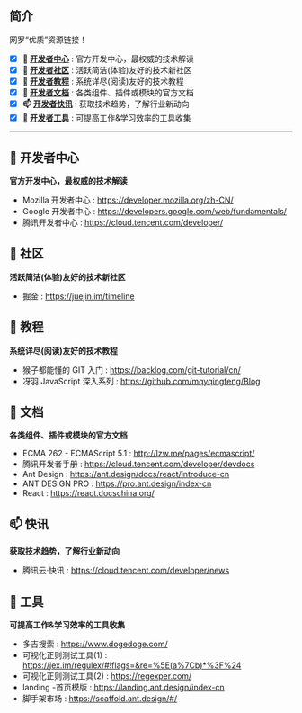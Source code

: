 ## 简介

网罗“优质”资源链接！

- [x] **🏡 [开发者中心](#-开发者中心)** : 官方开发中心，最权威的技术解读
- [x] **🎉 [开发者社区](#-社区)** : 活跃简洁(体验)友好的技术新社区
- [x] **📐 [开发者教程](#-教程)** : 系统详尽(阅读)友好的技术教程
- [x] **📰 [开发者文档](#-文档)** : 各类组件、插件或模块的官方文档
- [x] **📫 [开发者快讯](#-快讯)** : 获取技术趋势，了解行业新动向
- [x] **🚀 [开发者工具](#-工具)** : 可提高工作&学习效率的工具收集

---

## 🏡 开发者中心

**官方开发中心，最权威的技术解读**

- Mozilla 开发者中心 : https://developer.mozilla.org/zh-CN/
- Google 开发者中心 : https://developers.google.com/web/fundamentals/
- 腾讯开发者中心 : https://cloud.tencent.com/developer/

## 🎉 社区

**活跃简洁(体验)友好的技术新社区**

- 掘金 : https://juejin.im/timeline

## 📐 教程

**系统详尽(阅读)友好的技术教程**

- 猴子都能懂的 GIT 入门 : https://backlog.com/git-tutorial/cn/
- 冴羽 JavaScript 深入系列 : https://github.com/mqyqingfeng/Blog

## 📰 文档

**各类组件、插件或模块的官方文档**

- ECMA 262 - ECMAScript 5.1 : http://lzw.me/pages/ecmascript/
- 腾讯开发者手册 : https://cloud.tencent.com/developer/devdocs
- Ant Design  : https://ant.design/docs/react/introduce-cn
- ANT DESIGN PRO : https://pro.ant.design/index-cn
- React : https://react.docschina.org/

## 📫 快讯

**获取技术趋势，了解行业新动向**

- 腾讯云·快讯 : https://cloud.tencent.com/developer/news

## 🚀 工具

**可提高工作&学习效率的工具收集**

- 多吉搜索 : https://www.dogedoge.com/
- 可视化正则测试工具(1) : https://jex.im/regulex/#!flags=&re=%5E(a%7Cb)*%3F%24
- 可视化正则测试工具(2) : https://regexper.com/
- landing -首页模版 : https://landing.ant.design/index-cn
- 脚手架市场 : https://scaffold.ant.design/#/